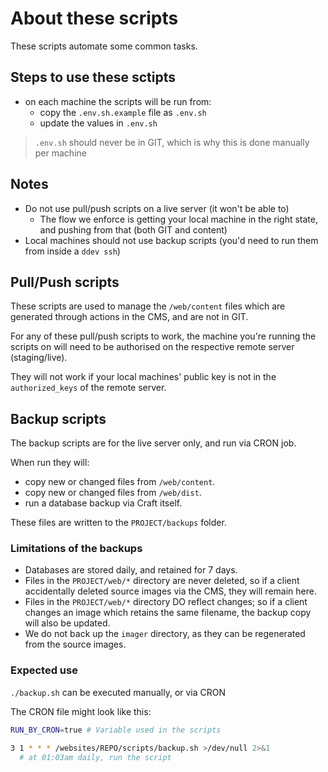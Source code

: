 # About these scripts

These scripts automate some common tasks.

## Steps to use these sctipts

- on each machine the scripts will be run from:
  - copy the `.env.sh.example` file as `.env.sh`
  - update the values in `.env.sh`

> `.env.sh` should never be in GIT, which is why this is done manually per machine

## Notes

- Do not use pull/push scripts on a live server (it won't be able to)
  - The flow we enforce is getting your local machine in the right state, and pushing from that (both GIT and content)
- Local machines should not use backup scripts (you'd need to run them from inside a `ddev ssh`)

## Pull/Push scripts

These scripts are used to manage the `/web/content` files which are generated through actions in the CMS, and are not in GIT.

For any of these pull/push scripts to work, the machine you're running the scripts on will need to be authorised on the respective remote server (staging/live).

They will not work if your local machines' public key is not in the `authorized_keys` of the remote server.

## Backup scripts

The backup scripts are for the live server only, and run via CRON job.

When run they will:

- copy new or changed files from `/web/content`.
- copy new or changed files from `/web/dist`.
- run a database backup via Craft itself.

These files are written to the `PROJECT/backups` folder.

### Limitations of the backups

- Databases are stored daily, and retained for 7 days.
- Files in the `PROJECT/web/*` directory are never deleted, so if a client accidentally deleted source images via the CMS, they will remain here.
- Files in the `PROJECT/web/*` directory DO reflect changes; so if a client changes an image which retains the same filename, the backup copy will also be updated.
- We do not back up the `imager` directory, as they can be regenerated from the source images.

### Expected use

`./backup.sh` can be executed manually, or via CRON

The CRON file might look like this:

```bash
RUN_BY_CRON=true # Variable used in the scripts

3 1 * * * /websites/REPO/scripts/backup.sh >/dev/null 2>&1
  # at 01:03am daily, run the script
```

